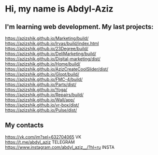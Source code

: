 # Hi, my name is Abdyl-Aziz <br>
## I'm learning web development. My last projects: <br>
https://azizshik.github.io/Marketing/build/ <br>
https://azizshik.github.io/Irvas/build/index.html <br>
https://azizshik.github.io/23Degree/build/ <br>
https://azizshik.github.io/DeliMarketing/build/ <br>
https://azizshik.github.io/Digital-marketing/dist/<br>
https://azizshik.github.io/Home/build/<br>
https://azizshik.github.io/AzizCreateCoolSlider/dist/<br>
https://azizshik.github.io/Glopt/build/</br>
https://azizshik.github.io/FMC-4/build/ <br>
https://azizshik.github.io/Parts/dist/<br>
https://azizshik.github.io/Yoga/</br>
https://azizshik.github.io/Repairs/build/<br>
https://azizshik.github.io/Wall/app/<br>
https://azizshik.github.io/vr-box/dist/<br>
https://azizshik.github.io/Pulse/dist/<br>

## My contacts <br>
https://vk.com/im?sel=632704065 VK<br>
https://t.me/abdyl_aziz TELEGRAM<br>
https://www.instagram.com/abdyl_aziz__/?hl=ru INSTA<br>
